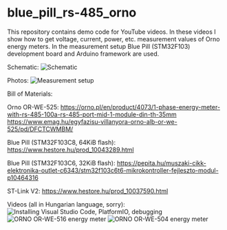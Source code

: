 # blue_pill_rs-485_orno
This repository contains demo code for YouTube videos.
In these videos I show how to get voltage, current, power, etc. measurement values of Orno energy meters.
In the measurement setup Blue Pill (STM32F103) development board and Arduino framework are used.

Schematic:
![Schematic](https://github.com/ivanovp/blue_pill_rs-485_orno/blob/main/hardware/blue_pill_rs-485_bb.png?raw=true)

Photos:
![Measurement setup](https://github.com/ivanovp/blue_pill_arduino_usb_hid_keyboard/blob/main/blue_pill_rs-485_orno.jpg?raw=true)

Bill of Materials:

Orno OR-WE-525:
https://orno.pl/en/product/4073/1-phase-energy-meter-with-rs-485-100a-rs-485-port-mid-1-module-din-th-35mm
https://www.emag.hu/egyfazisu-villanyora-orno-alb-or-we-525/pd/DFCTCWMBM/

Blue Pill (STM32F103C8, 64KiB flash):
https://www.hestore.hu/prod_10043289.html

Blue Pill (STM32F103C6, 32KiB flash):
https://pepita.hu/muszaki-cikk-elektronika-outlet-c6343/stm32f103c6t6-mikrokontroller-fejleszto-modul-p10464316

ST-Link V2:
https://www.hestore.hu/prod_10037590.html

Videos (all in Hungarian language, sorry):
![Installing Visual Studio Code, PlatformIO, debugging](https://www.youtube.com/watch?v=8F5E5lvtygk)
![ORNO OR-WE-516 energy meter](https://www.youtube.com/watch?v=oEFw1XHzU-8)
![ORNO OR-WE-504 energy meter](https://www.youtube.com/watch?v=qygMl6UML5U)

